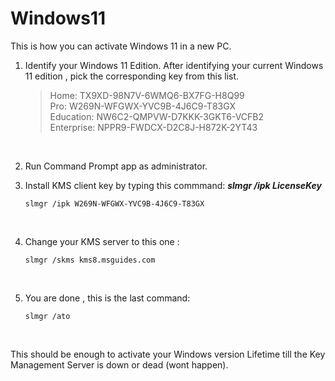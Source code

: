 # Windows11
This is how you can activate Windows 11 in a new PC.
  <br>
1) Identify your Windows 11 Edition.
   After identifying your current Windows 11 edition , pick the corresponding key from this list.
   > Home: TX9XD-98N7V-6WMQ6-BX7FG-H8Q99  
   > Pro: W269N-WFGWX-YVC9B-4J6C9-T83GX  
   > Education: NW6C2-QMPVW-D7KKK-3GKT6-VCFB2  
   > Enterprise: NPPR9-FWDCX-D2C8J-H872K-2YT43  
    <br>
       
2) Run Command Prompt app as administrator.
    <br>

   
3) Install KMS client key by typing this commmand: ***slmgr /ipk LicenseKey***
   ```
   slmgr /ipk W269N-WFGWX-YVC9B-4J6C9-T83GX
   ```

    <br>
4) Change your KMS server to this one :
   ```
   slmgr /skms kms8.msguides.com
   ```
    <br>
5) You are done , this is the last command:
   ```
   slmgr /ato
   ```
    <br>
This should be enough to activate your Windows version Lifetime till the Key Management Server is down or dead (wont happen).
